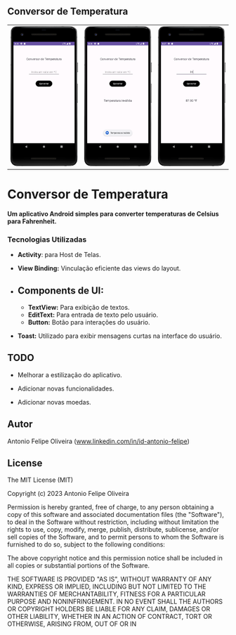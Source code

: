 ## **Conversor de Temperatura** ##

<table>
  <tr>
    <td><img src="/result/Screenshot_1.png" width="260"></td><td><img src="/result/Screenshot_2.png" width="260"></td><td><img src="/result/Screenshot_3.png" width="260">
  </tr>
</table>

 # **Conversor de Temperatura**
 **Um aplicativo Android simples para converter temperaturas de Celsius para Fahrenheit.**
 

### Tecnologias Utilizadas

- **Activity**: para Host de Telas.

- **View Binding:** Vinculação eficiente das views do layout.



- ## **Components de UI:**
  - **TextView:** Para exibição de textos.
  - **EditText:** Para entrada de texto pelo usuário.
  - **Button:** Botão para interações do usuário.

- **Toast:** Utilizado para exibir mensagens curtas na interface do usuário.


## TODO

- Melhorar a estilização do aplicativo.
  
- Adicionar novas funcionalidades.

- Adicionar novas moedas.

## Autor
Antonio Felipe Oliveira (www.linkedin.com/in/id-antonio-felipe)

## License

The MIT License (MIT)

Copyright (c) 2023 Antonio Felipe Oliveira

Permission is hereby granted, free of charge, to any person obtaining a copy of
this software and associated documentation files (the "Software"), to deal in
the Software without restriction, including without limitation the rights to
use, copy, modify, merge, publish, distribute, sublicense, and/or sell copies of
the Software, and to permit persons to whom the Software is furnished to do so,
subject to the following conditions:

The above copyright notice and this permission notice shall be included in all
copies or substantial portions of the Software.

THE SOFTWARE IS PROVIDED "AS IS", WITHOUT WARRANTY OF ANY KIND, EXPRESS OR
IMPLIED, INCLUDING BUT NOT LIMITED TO THE WARRANTIES OF MERCHANTABILITY, FITNESS
FOR A PARTICULAR PURPOSE AND NONINFRINGEMENT. IN NO EVENT SHALL THE AUTHORS OR
COPYRIGHT HOLDERS BE LIABLE FOR ANY CLAIM, DAMAGES OR OTHER LIABILITY, WHETHER
IN AN ACTION OF CONTRACT, TORT OR OTHERWISE, ARISING FROM, OUT OF OR IN






